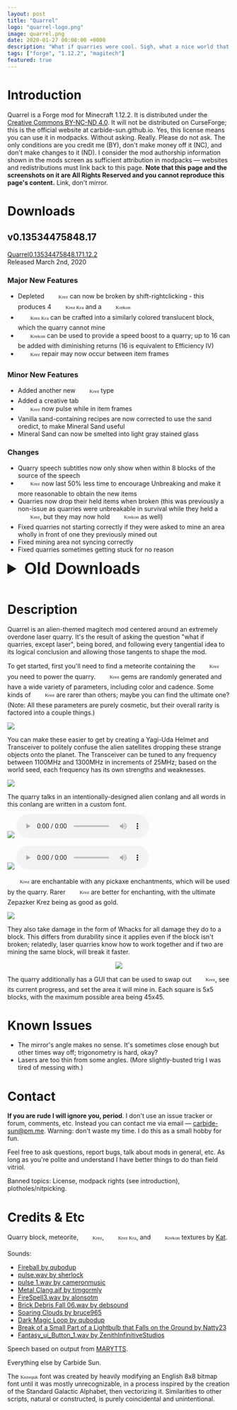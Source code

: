 ```yaml
---
layout: post
title: "Quarrel"
logo: "quarrel-logo.png"
image: quarrel.png
date: 2020-01-27 00:00:00 +0000
description: "What if quarries were cool. Sigh, what a nice world that would be. ...Hm, wait. There's no reason quarries couldn't be cool, is there?"
tags: ["forge", "1.12.2", "magitech"]
featured: true
---
```


<style>
span[k] {
	display: inline;
	font-family: 'Kezequk', serif;
	font-size: .8em;
}
span[k][krez]:after { content: "Krez"; }
span[k][krez-kra]:after { content: "Krez Kra"; }
span[k][krekon]:after { content: "Krekon"; }
span[k][kezequk]:after { content: "Kezequk"; }

span[k]:before { display: inline-block; margin-right: 4px; background-size: 24px 24px; width: 24px; height: 24px; vertical-align: middle; }
span[k][krez]:before { content: "";  background-image: url("{{site.baseurl}}/img/quarrel-krez-pic.png"); }
span[k][krez-kra]:before { content: ""; background-image: url("{{site.baseurl}}/img/quarrel-krez-kra-pic.png"); }
span[k][krekon]:before { content: ""; background-image: url("{{site.baseurl}}/img/quarrel-krekon-pic.png"); }
</style>

# Introduction
Quarrel is a Forge mod for Minecraft 1.12.2. It is distributed under the
[Creative Commons BY-NC-ND 4.0](https://creativecommons.org/licenses/by-nc-nd/4.0/).
It will not be distributed on CurseForge; this is the official website at
carbide-sun.github.io. Yes, this license means you can use it in modpacks.
Without asking. Really. Please do not ask. The only conditions are you credit
me (BY), don't make money off it (NC), and don't make changes to it (ND). I
consider the mod authorship information shown in the mods screen as sufficient
attribution in modpacks — websites and redistributions must link back to this
page. **Note that this page and the screenshots on it are All Rights Reserved
and you cannot reproduce this page's content.** Link, don't mirror.

# Downloads

## v0.13534475848.17
<a href="{{site.baseurl}}/dl/Quarrel-0.13534475848.17.jar" title="Download Quarrel Beta v0.13534475848.17 for Forge on Minecraft 1.12.2" class="download forge beta"><span class="title">Quarrel</span><span class="version">0.13534475848.17</span><span class="mcversion">1.12.2</span></a>  
Released <span class="time" data-timestamp="1583172000">March 2nd, 2020</span>

### Major New Features

- Depleted <span k krez></span> can now be broken by shift-rightclicking - this produces 4 <span k krez-kra></span> and a <span k krekon></span>
- <span k krez-kra></span> can be crafted into a similarly colored translucent block, which the quarry cannot mine
- <span k krekon></span> can be used to provide a speed boost to a quarry; up to 16 can be added with diminishing returns (16 is equivalent to Efficiency IV)
- <span k krez></span> repair may now occur between item frames

### Minor New Features

- Added another new <span k krez></span> type
- Added a creative tab
- <span k krez></span> now pulse while in item frames
- Vanilla sand-containing recipes are now corrected to use the sand oredict, to make Mineral Sand useful
- Mineral Sand can now be smelted into light gray stained glass

### Changes

- Quarry speech subtitles now only show when within 8 blocks of the source of the speech
- <span k krez></span> now last 50% less time to encourage Unbreaking and make it more reasonable to obtain the new items
- Quarries now drop their held items when broken (this was previously a non-issue as quarries were unbreakable in survival while they held a <span k krez></span>, but they may now hold <span k krekon></span> as well)
- Fixed quarries not starting correctly if they were asked to mine an area wholly in front of one they previously mined out
- Fixed mining area not syncing correctly
- Fixed quarries sometimes getting stuck for no reason

<details markdown="1">
<summary style="font-family:'Livvic',sans-serif;font-size:36px;font-weight:bold;margin-bottom:15px">Old Downloads</summary>
## v0.13534475848.10
<a href="{{site.baseurl}}/dl/Quarrel-0.13534475848.10.jar" title="Download Quarrel Alpha v0.13534475848.10 for Forge on Minecraft 1.12.2" class="download forge alpha old"><span class="title">Quarrel</span><span class="version">0.13534475848.10</span><span class="mcversion">1.12.2</span></a>  
Released <span class="time" data-timestamp="1582999200">February 29th, 2020</span>

### Major New Features

- Quarries now turn lava into obsidian or cobblestone
- Quarries can now insert directly into IItemHandler pipes such as Thermal Dynamics itemducts
- Quarries can now insert directly into IItemTransactor pipes such as BuildCraft transport pipes
- Quarries will stop and complain every 30 seconds if they are outputting into a tile and it stops accepting output

### Fixes

- <span k krez></span> shift clicking now works correctly
- Fixed activation/deactivation sounds being way too loud

## v0.13534475848.0
<a href="{{site.baseurl}}/dl/Quarrel-0.13534475848.0.jar" title="Download Quarrel Alpha v0.13534475848.0 for Forge on Minecraft 1.12.2" class="download forge alpha old"><span class="title">Quarrel</span><span class="version">0.13534475848.0</span><span class="mcversion">1.12.2</span></a>  
Released <span class="time" data-timestamp="1582912800">February 28th, 2020</span>

### Major New Features

- <span k krez></span> may now be repaired by dropping two of them on the ground at different heights; the one higher up will transfer its durability to the lower one, with speed dependent on height difference
- <span k krez></span> no longer despawn when on the ground
- Quarries now evaporate water into Mineral Sand to prevent flooding
- Added Herobrine

### Minor New Features

- Added new <span k krez></span> types
- Added config option to adjust meteor rarity

### Fixes

- Made meteors rarer when not holding an active Transceiver
- Quarry speech now belongs to the "Voice/Speech" sound category
- Fixed various effects not working in multiplayer
- Fixed quarries deactivating before they finished "downloading" items
- Fixed meteor spawns flying into unloaded chunks
- Meteors may no longer fall in non-"surface" worlds
- <span k krez></span> may no longer be enchanted with Mending (it did nothing)
- Mirror rendering has been tweaked slightly

## v0.13531843206.3
<a href="{{site.baseurl}}/dl/Quarrel-0.13531843206.3.jar" title="Download Quarrel Alpha v0.13531843206.3 for Forge on Minecraft 1.12.2" class="download forge alpha old"><span class="title">Quarrel</span><span class="version">0.13531843206.3</span><span class="mcversion">1.12.2</span></a>  
Released <span class="time" data-timestamp="1580666400">February 2nd, 2020</span>

### Major New Features

- Initial public release
</details>

# Description
Quarrel is an alien-themed magitech mod centered around an extremely overdone
laser quarry. It's the result of asking the question "what if quarries, except
laser", being bored, and following every tangential idea to its logical
conclusion and allowing those tangents to shape the mod.

To get started, first you'll need to find a meteorite containing the <span k krez></span>
you need to power the quarry. <span k krez></span> gems are randomly
generated and have a wide variety of parameters, including color and cadence. Some
kinds of <span k krez></span> are rarer than others; maybe you can
find the ultimate one? (Note: All these parameters are purely cosmetic, but their
overall rarity is factored into a couple things.)

![]({{site.baseurl}}/img/quarrel-krez.png)

You can make these easier to get by creating a Yagi-Uda Helmet and Transceiver
to politely confuse the alien satellites dropping these strange objects onto the
planet. The Transceiver can be tuned to any frequency between 1100MHz and 1300MHz
in increments of 25MHz; based on the world seed, each frequency has its own
strengths and weaknesses.

![]({{site.baseurl}}/img/quarrel-uda.png)

The quarry talks in an intentionally-designed alien conlang and all words in
this conlang are written in a custom font.

![]({{site.baseurl}}/img/quarrel-speaking-1.png) <audio src="{{site.baseurl}}/audio/quarrel-ready.mp3" controls></audio>

![]({{site.baseurl}}/img/quarrel-speaking-2.png) <audio src="{{site.baseurl}}/audio/quarrel-nogem.mp3" controls></audio>

<span k krez></span> are enchantable with any pickaxe enchantments,
which will be used by the quarry. Rarer <span k krez></span>
are better for enchanting, with the ultimate <span class="kezequk">Zepazker Krez</span>
being as good as gold.

![]({{site.baseurl}}/img/quarrel-enchanting.png)

They also take damage in the form of Whacks for all damage they do to a block.
This differs from durability since it applies even if the block isn't broken;
relatedly, laser quarries know how to work together and if two are mining the
same block, will break it faster.

<center>
<img src="{{site.baseurl}}/img/quarrel-interface.png">
</center>

The quarry additionally has a GUI that can be used to swap out <span k krez></span>,
see its current progress, and set the area it will mine in. Each square
is 5x5 blocks, with the maximum possible area being 45x45.

# Known Issues

* The mirror's angle makes no sense. It's sometimes close enough but other times
  way off; trigonometry is hard, okay?
* Lasers are too thin from some angles. (More slightly-busted trig I was tired
  of messing with.)

# Contact

**If you are rude I will ignore you, period**. I don't use an issue tracker or
forum, comments, etc. Instead you can contact me via email — [carbide-sun@pm.me](mailto:carbide-sun@pm.me).
Warning: don't waste my time. I do this as a small hobby for fun.

Feel free to ask questions, report bugs, talk about mods in general, etc. As
long as you're polite and understand I have better things to do than field
vitriol.

Banned topics: License, modpack rights (see introduction), plotholes/nitpicking.

# Credits & Etc

Quarry block, meteorite, <span k krez></span>, <span k krez-kra></span>, and <span k krekon></span> textures by [Kat](https://kat.blue).

Sounds:
* [Fireball by qubodup](https://freesound.org/people/qubodup/sounds/442827/)
* [pulse.wav by sherlock](https://freesound.org/people/sherlock/sounds/22664/)
* [pulse 1.wav by cameronmusic](https://freesound.org/people/cameronmusic/sounds/138421/)
* [Metal Clang.aif by timgormly](https://freesound.org/people/timgormly/sounds/170959/)
* [FireSpell3.wav by alonsotm](https://freesound.org/people/alonsotm/sounds/396500/)
* [Brick Debris Fall 06.wav by debsound](https://freesound.org/people/debsound/sounds/437602/)
* [Soaring Clouds by bruce965](https://freesound.org/people/bruce965/sounds/464108/)
* [Dark Magic Loop by qubodup](https://freesound.org/people/qubodup/sounds/442825/)
* [Break of a Small Part of a Lightbulb that Falls on the Ground by Natty23](https://freesound.org/people/Natty23/sounds/349246/)
* [Fantasy_ui_Button_1.wav by ZenithInfinitiveStudios](https://freesound.org/people/ZenithInfinitiveStudios/sounds/376747/)

Speech based on output from [MARYTTS](http://mary.dfki.de/).

Everything else by Carbide Sun.

The <span k kezequk></span> font was created by heavily modifying an English
8x8 bitmap font until it was mostly unrecognizable, in a process inspired by
the creation of the Standard Galactic Alphabet, then vectorizing it. Similarities
to other scripts, natural or constructed, is purely coincidental and unintentional.
